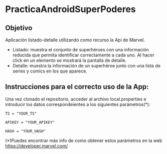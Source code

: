 # PracticaAndroidSuperPoderes

## Objetivo
Aplicación listado-detalle utilizando como recurso la Api de Marvel.

- Listado: muestra el conjunto de superhéroes con una información reducida
que permita identificar correctamente a cada uno. Al hacer click en un
elemento se mostrará la pantalla de detalle.
- Detalle: muestra la información de un superhéroe junto con una lista de series y comics en los que aparece.

## Instrucciones para el correcto uso de la App:

Una vez clonado el repositorio, acceder al archivo local.properties e introducir los datos correspondeientes a los siguientes
parámetros(*):

`TS = "YOUR_TS"`

`APIKEY = "YOUR_APIKEY"`

`HASH = "YOUR_HASH"`

(*)Puedes encontrar más info de como obtener estos parámetros en la web https://developer.marvel.com/
